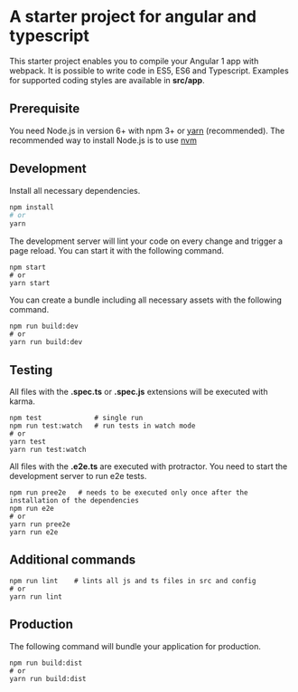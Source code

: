# A starter project for angular and typescript
This starter project enables you to compile your Angular 1 app with webpack.
It is possible to write code in ES5, ES6 and Typescript. Examples for supported coding styles are available in **src/app**.

## Prerequisite
You need Node.js in version 6+ with npm 3+ or [yarn](https://yarnpkg.com/) (recommended). The recommended way to install Node.js is to use [nvm](https://github.com/creationix/nvm)

## Development
Install all necessary dependencies.
```bash
npm install
# or
yarn
```

The development server will lint your code on every change and trigger a page reload. You can start it with the following command.
```
npm start
# or
yarn start
```

You can create a bundle including all necessary assets with the following command.
```
npm run build:dev
# or
yarn run build:dev
```

## Testing
All files with the **.spec.ts** or **.spec.js** extensions will be executed with karma.
```
npm test             # single run
npm run test:watch   # run tests in watch mode
# or
yarn test
yarn run test:watch
```

All files with the **.e2e.ts** are executed with protractor. You need to start the development server to run e2e tests.
```
npm run pree2e   # needs to be executed only once after the installation of the dependencies
npm run e2e 
# or
yarn run pree2e
yarn run e2e
```

## Additional commands

```
npm run lint    # lints all js and ts files in src and config
# or 
yarn run lint
```

## Production
The following command will bundle your application for production.
```
npm run build:dist
# or
yarn run build:dist
```

